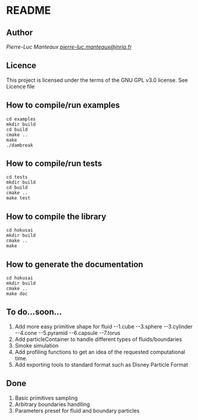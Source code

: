 README
======

Author
------
*Pierre-Luc Manteaux*
*pierre-luc.manteaux@inria.fr*

Licence
-------
This project is licensed under the terms of the GNU GPL v3.0 license.
See Licence file

How to compile/run examples
------------------------------------
    cd examples
    mkdir build
    cd build
    cmake ..
    make
    ./dambreak

How to compile/run tests
--------------------------
    cd tests
    mkdir build
    cd build
    cmake ..
    make test

How to compile the library
----------------------------
    cd hokusai
    mkdir build
    cmake ..
    make

How to generate the documentation
-----------------------------------
    cd hokusai
    mkdir build
    cmake ..
    make doc

To do...soon...
---------------

1. Add more easy primitive shape for fluid 
--1.cube
--3.sphere
--3.cylinder
--4.cone
--5.pyramid
--6.capsule
--7.torus
2. Add particleContainer to handle different types of fluids/boundaries
3. Smoke simulation
4. Add profiling functions to get an idea of the requested computational time.
5. Add exporting tools to standard format such as Disney Particle Format

Done
----

1. Basic primitives sampling
2. Arbitrary boundaries handlling
3. Parameters preset for fluid and boundary particles


